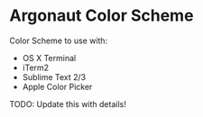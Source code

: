Argonaut Color Scheme
==============

Color Scheme to use with:
 - OS X Terminal
 - iTerm2
 - Sublime Text 2/3
 - Apple Color Picker

TODO: Update this with details!
